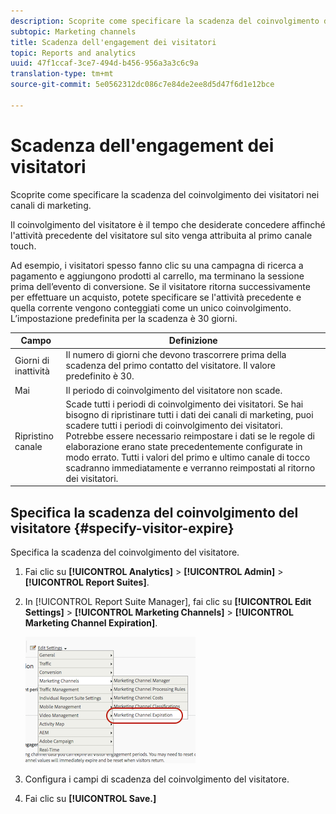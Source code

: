 ```yaml
---
description: Scoprite come specificare la scadenza del coinvolgimento dei visitatori nei canali di marketing.
subtopic: Marketing channels
title: Scadenza dell'engagement dei visitatori
topic: Reports and analytics
uuid: 47f1ccaf-3ce7-494d-b456-956a3a3c6c9a
translation-type: tm+mt
source-git-commit: 5e0562312dc086c7e84de2ee8d5d47f6d1e12bce

---
```



# Scadenza dell&#39;engagement dei visitatori

Scoprite come specificare la scadenza del coinvolgimento dei visitatori nei canali di marketing.

Il coinvolgimento del visitatore è il tempo che desiderate concedere affinché l&#39;attività precedente del visitatore sul sito venga attribuita al primo canale touch.

Ad esempio, i visitatori spesso fanno clic su una campagna di ricerca a pagamento e aggiungono prodotti al carrello, ma terminano la sessione prima dell’evento di conversione. Se il visitatore ritorna successivamente per effettuare un acquisto, potete specificare se l&#39;attività precedente e quella corrente vengono conteggiati come un unico coinvolgimento. L’impostazione predefinita per la scadenza è 30 giorni.

| Campo | Definizione |
|--- |--- |
| Giorni di inattività | Il numero di giorni che devono trascorrere prima della scadenza del primo contatto del visitatore. Il valore predefinito è 30. |
| Mai | Il periodo di coinvolgimento del visitatore non scade. |
| Ripristino canale | Scade tutti i periodi di coinvolgimento dei visitatori.  Se hai bisogno di ripristinare tutti i dati dei canali di marketing, puoi scadere tutti i periodi di coinvolgimento dei visitatori. Potrebbe essere necessario reimpostare i dati se le regole di elaborazione erano state precedentemente configurate in modo errato. Tutti i valori del primo e ultimo canale di tocco scadranno immediatamente e verranno reimpostati al ritorno dei visitatori. |

## Specifica la scadenza del coinvolgimento del visitatore {#specify-visitor-expire}

Specifica la scadenza del coinvolgimento del visitatore.

1. Fai clic su **[!UICONTROL Analytics]** > **[!UICONTROL Admin]** > **[!UICONTROL Report Suites]**.
1. In [!UICONTROL Report Suite Manager], fai clic su **[!UICONTROL Edit Settings]** > **[!UICONTROL Marketing Channels]** > **[!UICONTROL Marketing Channel Expiration]**.

   ![](assets/mchannel_expiration.png)

1. Configura i campi di scadenza del coinvolgimento del visitatore.
1. Fai clic su **[!UICONTROL Save.]**
